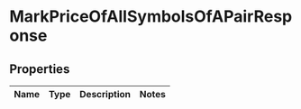 

# MarkPriceOfAllSymbolsOfAPairResponse


## Properties

| Name | Type | Description | Notes |
|------------ | ------------- | ------------- | -------------|



